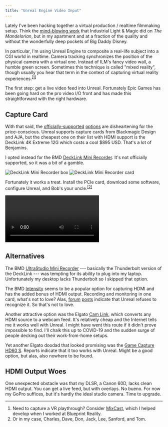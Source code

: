 ```yaml
---
title: "Unreal Engine Video Input"
---
```


Lately I've been hacking together a virtual production / realtime filmmaking setup. Think the [mind-blowing work](https://www.youtube.com/watch?v=gUnxzVOs3rk) that Industrial Light & Magic did on *The Mandelorian*, but in my apartment and at a fraction of the quality and without the wonderfully deep pockets of Big Daddy Disney.

In particular, I'm using Unreal Engine to composite a real-life subject into a CGI world in realtime. Camera tracking synchronizes the position of the physical camera with a virtual one. Instead of ILM's fancy video wall, a humble green screen. Sometimes this technique is called "mixed reality", though usually you hear that term in the context of capturing virtual reality experiences.<sup><a href="#fn1" id="r1">[1]</a></sup>

The first step: get a live video feed into Unreal. Fortunately Epic Games has been going hard on the pro video I/O front and has made this straightforward with the right hardware.


## Capture Card

With that said, the [officially-supported](https://docs.unrealengine.com/en-US/Engine/ProVideoIO/BlackmagicIOReference/index.html) [options](https://docs.unrealengine.com/en-US/Engine/ProVideoIO/AJAIOReference/index.html) are disheartening for the price-conscious.
Unreal supports capture cards from Blackmagic Design and AJA, but the cheapest one on their list with HDMI support is the DeckLink 4K Extreme 12G which costs a cool $895 USD. That's a lot of Benjamins.

I opted instead for the BMD [DeckLink Mini
Recorder](https://www.blackmagicdesign.com/products/decklink/techspecs/W-DLK-06). It's not officially supported, so it was a bit of a gamble.

<img alt="DeckLink Mini Recorder box" srcset="/images/decklink-mini-recorder-box.jpg 1x, /images/decklink-mini-recorder-box@2x.jpg 2x" src="/images/decklink-mini-recorder-box.jpg">

<img alt="DeckLink Mini Recorder card" srcset="/images/decklink-mini-recorder-card.jpg 1x, /images/decklink-mini-recorder-card@2x.jpg 2x" src="/images/decklink-mini-recorder-card.jpg">

Fortunately it works a treat. Install the PCIe card, download some software, configure Unreal, and Bob's your uncle.<sup><a href="#fn2" id="r2">[2]</a></sup>

<video controls src="/videos/unreal-video-input.mp4"></video>


## Alternatives

The BMD [UltraStudio Mini Recorder](https://www.blackmagicdesign.com/products/ultrastudio/techspecs/W-DLUS-04) --- basically the Thunderbolt version of the DeckLink --- was tempting for its ability to plug into my laptop. Unfortunately my desktop lacks Thunderbolt so I skipped that option.

The BMD [Intensity](https://www.blackmagicdesign.com/products/intensitypro4k/techspecs/W-INT-05) seems to be a popular option for capturing HDMI and has the added bonus of HDMI output. Recording and monitoring in one card, what's not to love? Alas, [forum](https://forums.unrealengine.com/unreal-engine/feedback-for-epic/1655497-hdmi-video-capture-card-support-for-virtual-production) [posts](https://forums.unrealengine.com/community/general-discussion/1646571-video-capture-cards-not-working-supported-help) indicate that Unreal refuses to recognize it. So that's not to love.

Another attractive option was the Elgato [Cam Link](https://www.elgato.com/en/gaming/cam-link-4k), which converts any HDMI source to a webcam feed. It's relatively cheap and the Internet tells me it works well with Unreal. I might have went this route if it didn't prove impossible to find. I'll chalk this up to COVID-19 and the sudden surge of people decking out their work-from-home setups.

Yet another Elgato doodad that looked promising was the [Game Capture HD60
S](https://www.elgato.com/en/gaming/game-capture-hd60-s). Reports indicate that it too works with Unreal. Might be a good option, but alas, also nowhere to be found.


## HDMI Output Woes

One unexpected obstacle was that my DLSR, a Canon 60D, lacks clean HDMI output. You can get a live feed, but with overlays. No bueno. For now my GoPro suffices, but it's hardly the ideal studio camera. Time to upgrade.


---

<ol class="footnotes">
    <li id="fn1">Need to capture a VR playthrough? Consider <a href="https://mixcast.me">MixCast</a>, which I helped develop when I worked at Blueprint Reality.<a href="#r1" class="return"></a></li>
    <li id="fn2">Or in my case, Charles, Dave, Don, Jack, Lee, Sanford, and Tom.<a href="#r2" class="return"></a></li>
</ol>
